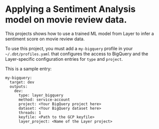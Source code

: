 # Applying a Sentiment Analysis model on movie review data.

This projects shows how to use a trained ML model from Layer to infer a sentiment score on movie review data.

To use this project, you must add a `my-bigquery` profile in your `~/.dbt/profiles.yaml` that configures the access to BigQuery and the Layer-specific configuration entries for `type` and `project`. 

This is a sample entry:

```
my-bigquery:
  target: dev
  outputs:
    dev:
      type: layer_bigquery
      method: service-account
      project: <Your BigQuery project here>
      dataset: <Your BigQuery dataset here>
      threads: 1
      keyfile: <Path to the GCP keyfile>
      layer_project: <Name of the Layer project>
```

